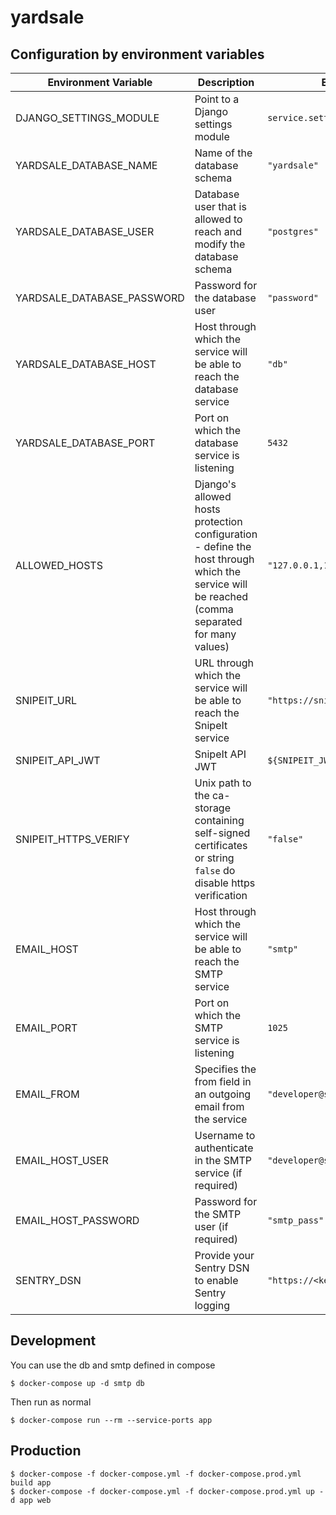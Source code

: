 # yardsale

## Configuration by environment variables

| Environment Variable       | Description                                                                                                                                    | Example value                         |  
| -------------------------- | ---------------------------------------------------------------------------------------------------------------------------------------------- | ---------------------------------     |  
| DJANGO_SETTINGS_MODULE     | Point to a Django settings module                                                                                                              | `service.settings.common`             |  
| YARDSALE_DATABASE_NAME     | Name of the database schema                                                                                                                    | `"yardsale"`                          |  
| YARDSALE_DATABASE_USER     | Database user that is allowed to reach and modify the database schema                                                                          | `"postgres"`                          |  
| YARDSALE_DATABASE_PASSWORD | Password for the database user                                                                                                                 | `"password"`                          |  
| YARDSALE_DATABASE_HOST     | Host through which the service will be able to reach the database service                                                                      | `"db"`                                |  
| YARDSALE_DATABASE_PORT     | Port on which the database service is listening                                                                                                | `5432`                                |  
| ALLOWED_HOSTS              | Django's allowed hosts protection configuration - define the host through which the service will be reached (comma separated for many values)  | `"127.0.0.1,10.93.7.16"`              |  
| SNIPEIT_URL                | URL through which the service will be able to reach the SnipeIt service                                                                        | `"https://snipeit.stxnext.local"`     |  
| SNIPEIT_API_JWT            | SnipeIt API JWT                                                                                                                                | `${SNIPEIT_JWT}`                      |  
| SNIPEIT_HTTPS_VERIFY       | Unix path to the ca-storage containing self-signed certificates or string `false` do disable https verification                                | `"false"`                             |  
| EMAIL_HOST                 | Host through which the service will be able to reach the SMTP service                                                                          | `"smtp"`                              |  
| EMAIL_PORT                 | Port on which the SMTP service is listening                                                                                                    | `1025`                                |  
| EMAIL_FROM                 | Specifies the from field in an outgoing email from the service                                                                                 | `"developer@stxnext.pl"`              |  
| EMAIL_HOST_USER            | Username to authenticate in the SMTP service (if required)                                                                                     | `"developer@stxnext.pl"`              |  
| EMAIL_HOST_PASSWORD        | Password for the SMTP user (if required)                                                                                                       | `"smtp_pass"`                         |  
| SENTRY_DSN                 | Provide your Sentry DSN to enable Sentry logging                                                                                               | `"https://<key>@sentry.io/<project>"` |  


## Development

You can use the db and smtp defined in compose

    $ docker-compose up -d smtp db

Then run as normal

    $ docker-compose run --rm --service-ports app

## Production

    $ docker-compose -f docker-compose.yml -f docker-compose.prod.yml build app
    $ docker-compose -f docker-compose.yml -f docker-compose.prod.yml up -d app web

